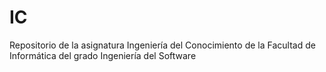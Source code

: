# IC
Repositorio de la asignatura Ingeniería del Conocimiento de la Facultad de Informática del grado Ingeniería del Software
